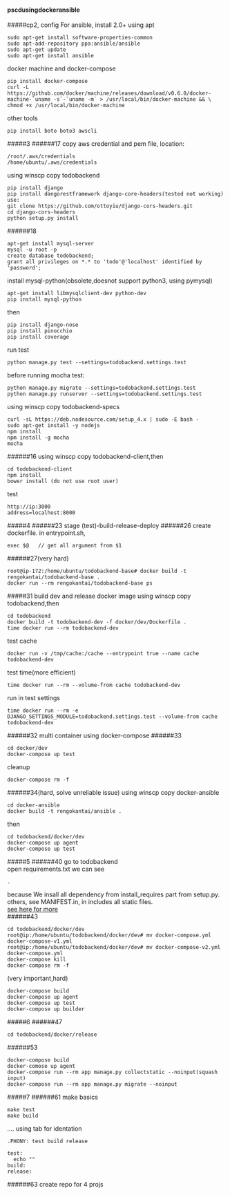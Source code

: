 #### pscdusingdockeransible
#####cp2, config
For ansible, install 2.0+ using apt
```
sudo apt-get install software-properties-common
sudo apt-add-repository ppa:ansible/ansible
sudo apt-get update
sudo apt-get install ansible
```
docker machine and docker-compose
```
pip install docker-compose
curl -L https://github.com/docker/machine/releases/download/v0.6.0/docker-machine-`uname -s`-`uname -m` > /usr/local/bin/docker-machine && \
chmod +x /usr/local/bin/docker-machine
```
other tools
```
pip install boto boto3 awscli
```

#####3
######17
copy aws credential and pem file, location:
```
/root/.aws/credentials
/home/ubuntu/.aws/credentials
```
using winscp copy todobackend
```
pip install django
pip install dangorestframework django-core-headers(tested not working) use:
git clone https://github.com/ottoyiu/django-cors-headers.git
cd django-cors-headers
python setup.py install
```
######18
```
apt-get install mysql-server
mysql -u root -p
create database todobackend;
grant all privileges on *.* to 'todo'@'localhost' identified by 'password';
```
install mysql-python(obsolete,doesnot support python3, using pymysql)
```
apt-get install libmysqlclient-dev python-dev
pip install mysql-python
```
then
```
pip install django-nose
pip install pinocchio
pip install coverage
```
run test
```
python manage.py test --settings=todobackend.settings.test
```
before running mocha test:
```
python manage.py migrate --settings=todobackend.settings.test
python manage.py runserver --settings=todobackend.settings.test
```
using winscp copy todobackend-specs
```
curl -sL https://deb.nodesource.com/setup_4.x | sudo -E bash -
sudo apt-get install -y nodejs
npm install
npm install -g mocha
mocha
```
######16
using winscp copy todobackend-client,then
```
cd todobackend-client
npm install
bower install (do not use root user)
```
test
```
http://ip:3000
address=localhost:8000
```
#####4
######23
stage (test)-build-release-deploy
######26
create dockerfile. in entrypoint.sh,
```
exec $@   // get all argument from $1
```
######27(very hard)
```
root@ip-172:/home/ubuntu/todobackend-base# docker build -t rengokantai/todobackend-base .
docker run --rm rengokantai/todobackend-base ps
```
#####31 build dev and release docker image
using winscp copy todobackend,then 
```
cd todobackend
docker build -t todobackend-dev -f docker/dev/Dockerfile .
time docker run --rm todobackend-dev
```

test cache
```
docker run -v /tmp/cache:/cache --entrypoint true --name cache todobackend-dev
```
test time(more efficient)
```
time docker run --rm --volume-from cache todobackend-dev 
```
run in test settings
```
time docker run --rm -e DJANGO_SETTINGS_MODULE=todobackend.settings.test --volume-from cache todobackend-dev 
```
######32 multi container using docker-compose
######33
```
cd docker/dev
docker-compose up test
```
cleanup
```
docker-compose rm -f
```
######34(hard, solve unreliable issue)
using winscp copy  docker-ansible
```
cd docker-ansible
docker build -t rengokantai/ansible .
```
then
```
cd todobackend/docker/dev
docker-compose up agent
docker-compose up test
```
#####5
######40
go to todobackend  
open requirements.txt we can see
```
.
```
because We insall all dependency from install_requires part from setup.py.  
others, see MANIFEST.in, in includes all static files.  
[see here for more](https://docs.python.org/3.5/distutils/sourcedist.html)  
######43
```
cd todobackend/docker/dev
root@ip:/home/ubuntu/todobackend/docker/dev# mv docker-compose.yml docker-compose-v1.yml
root@ip:/home/ubuntu/todobackend/docker/dev# mv docker-compose-v2.yml docker-compose.yml
docker-compose kill
docker-compose rm -f
```
(very important,hard)
```
docker-compose build
docker-compose up agent
docker-compose up test
docker-compose up builder
```
#####6
######47
```
cd todobackend/docker/release
```
######53
```
docker-compose build
docker-comose up agent
docker-compose run --rm app manage.py collectstatic --noinput(squash input)
docker-compose run --rm app manage.py migrate --noinput
```
#####7
######61
make basics
```
make test
make build
```
....
using tab for identation
```
.PHONY: test build release

test:
  echo ""
build:
release:
```
######63
create repo for 4 projs
